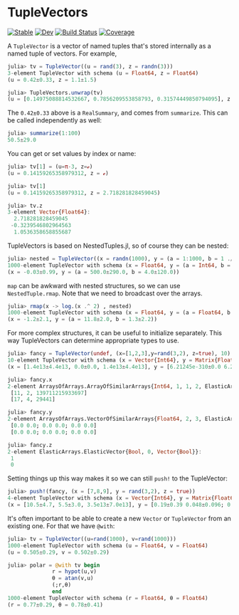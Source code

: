 # TupleVectors

[![Stable](https://img.shields.io/badge/docs-stable-blue.svg)](https://cscherrer.github.io/TupleVectors.jl/stable)
[![Dev](https://img.shields.io/badge/docs-dev-blue.svg)](https://cscherrer.github.io/TupleVectors.jl/dev)
[![Build Status](https://github.com/cscherrer/TupleVectors.jl/workflows/CI/badge.svg)](https://github.com/cscherrer/TupleVectors.jl/actions)
[![Coverage](https://codecov.io/gh/cscherrer/TupleVectors.jl/branch/master/graph/badge.svg)](https://codecov.io/gh/cscherrer/TupleVectors.jl)

A `TupleVector` is a vector of named tuples that's stored internally as a named tuple of vectors. For example,
```julia
julia> tv = TupleVector((u = rand(3), z = randn(3)))
3-element TupleVector with schema (u = Float64, z = Float64)
(u = 0.42±0.33, z = 1.1±1.5)

julia> TupleVectors.unwrap(tv)
(u = [0.14975088814532667, 0.7856209553858793, 0.31574449850794095], z = [2.674728297554503, -0.3239546802964563, 1.0536358658855687])
```

The `0.42±0.33` above is a `RealSummary`, and comes from `summarize`. This can be called independently as well:
```julia
julia> summarize(1:100)
50.5±29.0
```

You can get or set values by index or name:
```julia
julia> tv[1] = (u=π-3, z=ℯ)
(u = 0.14159265358979312, z = ℯ)

julia> tv[1]
(u = 0.14159265358979312, z = 2.718281828459045)

julia> tv.z
3-element Vector{Float64}:
  2.718281828459045
 -0.3239546802964563
  1.0536358658855687
```

TupleVectors is based on NestedTuples.jl, so of course they can be nested:
```julia
julia> nested = TupleVector((x = randn(1000), y = (a = 1:1000, b = 1 ./ randn(1000))))
1000-element TupleVector with schema (x = Float64, y = (a = Int64, b = Float64))
(x = -0.03±0.99, y = (a = 500.0±290.0, b = 4.0±120.0))
```

`map` can be awkward with nested structures, so we can use `NestedTuple.rmap`. Note that we need to broadcast over the arrays.

```julia
julia> rmap(x -> log.(x .^ 2) , nested)
1000-element TupleVector with schema (x = Float64, y = (a = Float64, b = Float64))
(x = -1.2±2.1, y = (a = 11.8±2.0, b = 1.3±2.2))
```

For more complex structures, it can be useful to initialize separately. This way TupleVectors can determine appropriate types to use.

```julia
julia> fancy = TupleVector(undef, (x=[1,2,3],y=rand(3,2), z=true), 10)
10-element TupleVector with schema (x = Vector{Int64}, y = Matrix{Float64}, z = Bool)
(x = [1.4e13±4.4e13, 0.0±0.0, 1.4e13±4.4e13], y = [6.21245e-310±0.0 6.21245e-310±0.0; 6.21245e-310±0.0 5.52218e-310±0.0; 6.21245e-310±0.0 5.52218e-310±0.0], z = 0.1±0.32)

julia> fancy.x
2-element ArraysOfArrays.ArrayOfSimilarArrays{Int64, 1, 1, 2, ElasticArrays.ElasticMatrix{Int64, 1, Vector{Int64}}}:
 [11, 2, 139711215933697]
 [17, 4, 29441]

julia> fancy.y
2-element ArraysOfArrays.VectorOfSimilarArrays{Float64, 2, 3, ElasticArrays.ElasticArray{Float64, 3, 2, Vector{Float64}}}:
 [0.0 0.0; 0.0 0.0; 0.0 0.0]
 [0.0 0.0; 0.0 0.0; 0.0 0.0]

julia> fancy.z
2-element ElasticArrays.ElasticVector{Bool, 0, Vector{Bool}}:
 1
 0
```

Setting things up this way makes it so we can still `push!` to the TupleVector:
```julia
julia> push!(fancy, (x = [7,8,9], y = rand(3,2), z = true))
4-element TupleVector with schema (x = Vector{Int64}, y = Matrix{Float64}, z = Bool)
(x = [10.5±4.7, 5.5±3.0, 3.5e13±7.0e13], y = [0.19±0.39 0.048±0.096; 0.064±0.13 0.051±0.1; 0.23±0.46 0.2±0.4], z = 0.5±0.58)
```

It's often important to be able to create a new `Vector` or `TupleVector` from an existing one. For that we have `@with`:
```julia
julia> tv = TupleVector((u=rand(1000), v=rand(1000)))
1000-element TupleVector with schema (u = Float64, v = Float64)
(u = 0.505±0.29, v = 0.502±0.29)

julia> polar = @with tv begin
              r = hypot(u,v)
              θ = atan(v,u)
              (;r,θ)
              end
1000-element TupleVector with schema (r = Float64, θ = Float64)
(r = 0.77±0.29, θ = 0.78±0.41)
```
